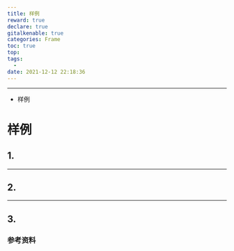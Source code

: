 ```yaml
---
title: 样例
reward: true
declare: true
gitalkenable: true
categories: Frame
toc: true
top: 
tags:
  - 
date: 2021-12-12 22:18:36
---
```

---

* 样例

<!-- more -->

# 样例

## 1. 







---

## 2. 





---

## 3. 





### 参考资料




